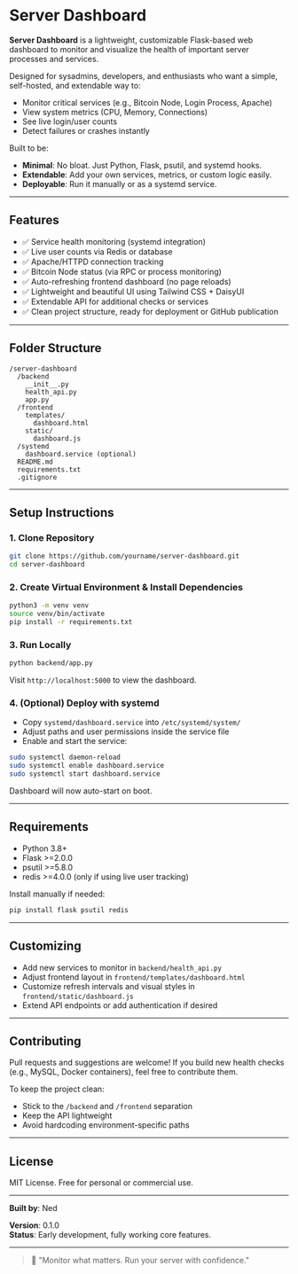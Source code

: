 # Server Dashboard

**Server Dashboard** is a lightweight, customizable Flask-based web dashboard to monitor and visualize the health of important server processes and services.

Designed for sysadmins, developers, and enthusiasts who want a simple, self-hosted, and extendable way to:
- Monitor critical services (e.g., Bitcoin Node, Login Process, Apache)
- View system metrics (CPU, Memory, Connections)
- See live login/user counts
- Detect failures or crashes instantly

Built to be:
- **Minimal**: No bloat. Just Python, Flask, psutil, and systemd hooks.
- **Extendable**: Add your own services, metrics, or custom logic easily.
- **Deployable**: Run it manually or as a systemd service.

---

## Features

- ✅ Service health monitoring (systemd integration)
- ✅ Live user counts via Redis or database
- ✅ Apache/HTTPD connection tracking
- ✅ Bitcoin Node status (via RPC or process monitoring)
- ✅ Auto-refreshing frontend dashboard (no page reloads)
- ✅ Lightweight and beautiful UI using Tailwind CSS + DaisyUI
- ✅ Extendable API for additional checks or services
- ✅ Clean project structure, ready for deployment or GitHub publication

---

## Folder Structure

```
/server-dashboard
  /backend
    __init__.py
    health_api.py
    app.py
  /frontend
    templates/
      dashboard.html
    static/
      dashboard.js
  /systemd
    dashboard.service (optional)
  README.md
  requirements.txt
  .gitignore
```

---

## Setup Instructions

### 1. Clone Repository
```bash
git clone https://github.com/yourname/server-dashboard.git
cd server-dashboard
```

### 2. Create Virtual Environment & Install Dependencies
```bash
python3 -m venv venv
source venv/bin/activate
pip install -r requirements.txt
```

### 3. Run Locally
```bash
python backend/app.py
```
Visit `http://localhost:5000` to view the dashboard.

### 4. (Optional) Deploy with systemd

- Copy `systemd/dashboard.service` into `/etc/systemd/system/`
- Adjust paths and user permissions inside the service file
- Enable and start the service:
```bash
sudo systemctl daemon-reload
sudo systemctl enable dashboard.service
sudo systemctl start dashboard.service
```

Dashboard will now auto-start on boot.

---

## Requirements

- Python 3.8+
- Flask >=2.0.0
- psutil >=5.8.0
- redis >=4.0.0 (only if using live user tracking)

Install manually if needed:
```bash
pip install flask psutil redis
```

---

## Customizing

- Add new services to monitor in `backend/health_api.py`
- Adjust frontend layout in `frontend/templates/dashboard.html`
- Customize refresh intervals and visual styles in `frontend/static/dashboard.js`
- Extend API endpoints or add authentication if desired

---

## Contributing

Pull requests and suggestions are welcome!
If you build new health checks (e.g., MySQL, Docker containers), feel free to contribute them.

To keep the project clean:
- Stick to the `/backend` and `/frontend` separation
- Keep the API lightweight
- Avoid hardcoding environment-specific paths

---

## License

MIT License. Free for personal or commercial use.

---

**Built by**: Ned

**Version**: 0.1.0  
**Status**: Early development, fully working core features.

---

> 🌌 "Monitor what matters. Run your server with confidence."
